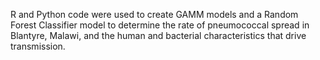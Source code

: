 R and Python code were used to create GAMM models and a Random Forest Classifier model to determine the rate of pneumococcal spread in Blantyre, Malawi, and the human and bacterial characteristics that drive transmission.
